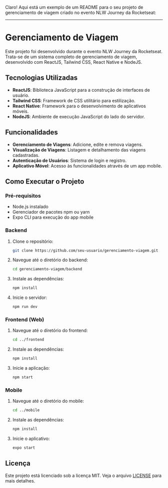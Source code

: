 Claro! Aqui está um exemplo de um README para o seu projeto de gerenciamento de viagem criado no evento NLW Journey da Rocketseat:

---

# Gerenciamento de Viagem

Este projeto foi desenvolvido durante o evento NLW Journey da Rocketseat. Trata-se de um sistema completo de gerenciamento de viagem, desenvolvido com ReactJS, Tailwind CSS, React Native e NodeJS.

## Tecnologias Utilizadas

- **ReactJS**: Biblioteca JavaScript para a construção de interfaces de usuário.
- **Tailwind CSS**: Framework de CSS utilitário para estilização.
- **React Native**: Framework para o desenvolvimento de aplicativos móveis.
- **NodeJS**: Ambiente de execução JavaScript do lado do servidor.

## Funcionalidades

- **Gerenciamento de Viagens**: Adicione, edite e remova viagens.
- **Visualização de Viagens**: Listagem e detalhamento das viagens cadastradas.
- **Autenticação de Usuários**: Sistema de login e registro.
- **Aplicativo Móvel**: Acesso às funcionalidades através de um app mobile.

## Como Executar o Projeto

### Pré-requisitos

- Node.js instalado
- Gerenciador de pacotes npm ou yarn
- Expo CLI para execução do app mobile

### Backend

1. Clone o repositório:
   ```bash
   git clone https://github.com/seu-usuario/gerenciamento-viagem.git
   ```
2. Navegue até o diretório do backend:
   ```bash
   cd gerenciamento-viagem/backend
   ```
3. Instale as dependências:
   ```bash
   npm install
   ```
4. Inicie o servidor:
   ```bash
   npm run dev
   ```

### Frontend (Web)

1. Navegue até o diretório do frontend:
   ```bash
   cd ../frontend
   ```
2. Instale as dependências:
   ```bash
   npm install
   ```
3. Inicie a aplicação:
   ```bash
   npm start
   ```

### Mobile

1. Navegue até o diretório do mobile:
   ```bash
   cd ../mobile
   ```
2. Instale as dependências:
   ```bash
   npm install
   ```
3. Inicie o aplicativo:
   ```bash
   expo start
   ```

## Licença

Este projeto está licenciado sob a licença MIT. Veja o arquivo [LICENSE](LICENSE) para mais detalhes.
